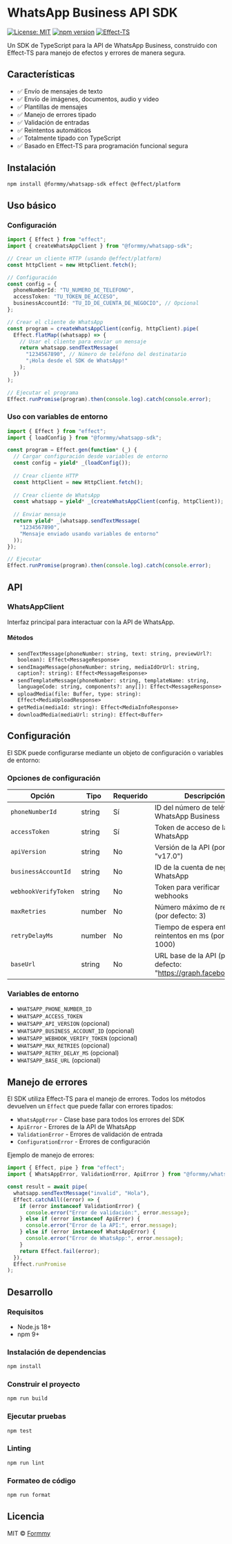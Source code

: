 # WhatsApp Business API SDK

[![License: MIT](https://img.shields.io/badge/License-MIT-yellow.svg)](https://opensource.org/licenses/MIT)
[![npm version](https://badge.fury.io/js/%40formmy%2Fwhatsapp-sdk.svg)](https://badge.fury.io/js/%40formmy%2Fwhatsapp-sdk)
[![Effect-TS](https://img.shields.io/badge/built%20with-Effect--TS-8A2BE2)](https://effect.website/)

Un SDK de TypeScript para la API de WhatsApp Business, construido con Effect-TS para manejo de efectos y errores de manera segura.

## Características

- ✅ Envío de mensajes de texto
- ✅ Envío de imágenes, documentos, audio y video
- ✅ Plantillas de mensajes
- ✅ Manejo de errores tipado
- ✅ Validación de entradas
- ✅ Reintentos automáticos
- ✅ Totalmente tipado con TypeScript
- ✅ Basado en Effect-TS para programación funcional segura

## Instalación

```bash
npm install @formmy/whatsapp-sdk effect @effect/platform
```

## Uso básico

### Configuración

```typescript
import { Effect } from "effect";
import { createWhatsAppClient } from "@formmy/whatsapp-sdk";

// Crear un cliente HTTP (usando @effect/platform)
const httpClient = new HttpClient.fetch();

// Configuración
const config = {
  phoneNumberId: "TU_NUMERO_DE_TELEFONO",
  accessToken: "TU_TOKEN_DE_ACCESO",
  businessAccountId: "TU_ID_DE_CUENTA_DE_NEGOCIO", // Opcional
};

// Crear el cliente de WhatsApp
const program = createWhatsAppClient(config, httpClient).pipe(
  Effect.flatMap((whatsapp) => {
    // Usar el cliente para enviar un mensaje
    return whatsapp.sendTextMessage(
      "1234567890", // Número de teléfono del destinatario
      "¡Hola desde el SDK de WhatsApp!"
    );
  })
);

// Ejecutar el programa
Effect.runPromise(program).then(console.log).catch(console.error);
```

### Uso con variables de entorno

```typescript
import { Effect } from "effect";
import { loadConfig } from "@formmy/whatsapp-sdk";

const program = Effect.gen(function* (_) {
  // Cargar configuración desde variables de entorno
  const config = yield* _(loadConfig());
  
  // Crear cliente HTTP
  const httpClient = new HttpClient.fetch();
  
  // Crear cliente de WhatsApp
  const whatsapp = yield* _(createWhatsAppClient(config, httpClient));
  
  // Enviar mensaje
  return yield* _(whatsapp.sendTextMessage(
    "1234567890",
    "Mensaje enviado usando variables de entorno"
  ));
});

// Ejecutar
Effect.runPromise(program).then(console.log).catch(console.error);
```

## API

### WhatsAppClient

Interfaz principal para interactuar con la API de WhatsApp.

#### Métodos

- `sendTextMessage(phoneNumber: string, text: string, previewUrl?: boolean): Effect<MessageResponse>`
- `sendImageMessage(phoneNumber: string, mediaIdOrUrl: string, caption?: string): Effect<MessageResponse>`
- `sendTemplateMessage(phoneNumber: string, templateName: string, languageCode: string, components?: any[]): Effect<MessageResponse>`
- `uploadMedia(file: Buffer, type: string): Effect<MediaUploadResponse>`
- `getMedia(mediaId: string): Effect<MediaInfoResponse>`
- `downloadMedia(mediaUrl: string): Effect<Buffer>`

## Configuración

El SDK puede configurarse mediante un objeto de configuración o variables de entorno:

### Opciones de configuración

| Opción | Tipo | Requerido | Descripción |
|--------|------|-----------|-------------|
| `phoneNumberId` | string | Sí | ID del número de teléfono de WhatsApp Business |
| `accessToken` | string | Sí | Token de acceso de la API de WhatsApp |
| `apiVersion` | string | No | Versión de la API (por defecto: "v17.0") |
| `businessAccountId` | string | No | ID de la cuenta de negocio de WhatsApp |
| `webhookVerifyToken` | string | No | Token para verificar webhooks |
| `maxRetries` | number | No | Número máximo de reintentos (por defecto: 3) |
| `retryDelayMs` | number | No | Tiempo de espera entre reintentos en ms (por defecto: 1000) |
| `baseUrl` | string | No | URL base de la API (por defecto: "https://graph.facebook.com") |

### Variables de entorno

- `WHATSAPP_PHONE_NUMBER_ID`
- `WHATSAPP_ACCESS_TOKEN`
- `WHATSAPP_API_VERSION` (opcional)
- `WHATSAPP_BUSINESS_ACCOUNT_ID` (opcional)
- `WHATSAPP_WEBHOOK_VERIFY_TOKEN` (opcional)
- `WHATSAPP_MAX_RETRIES` (opcional)
- `WHATSAPP_RETRY_DELAY_MS` (opcional)
- `WHATSAPP_BASE_URL` (opcional)

## Manejo de errores

El SDK utiliza Effect-TS para el manejo de errores. Todos los métodos devuelven un `Effect` que puede fallar con errores tipados:

- `WhatsAppError` - Clase base para todos los errores del SDK
- `ApiError` - Errores de la API de WhatsApp
- `ValidationError` - Errores de validación de entrada
- `ConfigurationError` - Errores de configuración

Ejemplo de manejo de errores:

```typescript
import { Effect, pipe } from "effect";
import { WhatsAppError, ValidationError, ApiError } from "@formmy/whatsapp-sdk";

const result = await pipe(
  whatsapp.sendTextMessage("invalid", "Hola"),
  Effect.catchAll((error) => {
    if (error instanceof ValidationError) {
      console.error("Error de validación:", error.message);
    } else if (error instanceof ApiError) {
      console.error("Error de la API:", error.message);
    } else if (error instanceof WhatsAppError) {
      console.error("Error de WhatsApp:", error.message);
    }
    return Effect.fail(error);
  }),
  Effect.runPromise
);
```

## Desarrollo

### Requisitos

- Node.js 18+
- npm 9+

### Instalación de dependencias

```bash
npm install
```

### Construir el proyecto

```bash
npm run build
```

### Ejecutar pruebas

```bash
npm test
```

### Linting

```bash
npm run lint
```

### Formateo de código

```bash
npm run format
```

## Licencia

MIT © [Formmy](https://formmy.app)
